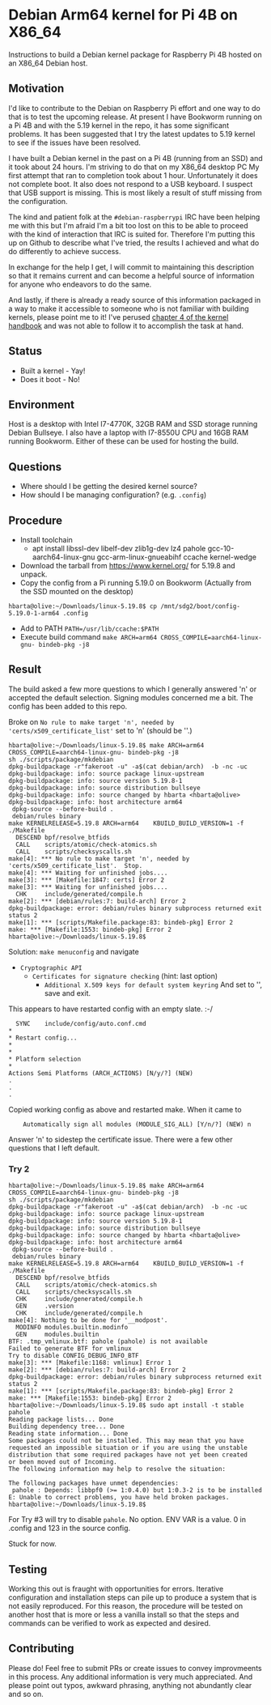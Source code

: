 # Debian Arm64 kernel for Pi 4B on X86_64

Instructions to build a Debian kernel package for Raspberry Pi 4B hosted on an X86_64 Debian host.

## Motivation

I'd like to contribute to the Debian on Raspberry Pi effort and one way to do that is to test the upcoming release. At present I have Bookworm running on a Pi 4B and with the 5.19 kernel in the repo, it has some significant problems. It has been suggested that I try the latest updates to 5.19 kernel to see if the issues have been resolved.

I have built a Debian kernel in the past on a Pi 4B (running from an SSD) and it took about 24 hours. I'm striving to do that on my X86_64 desktop PC My first attempt that ran to completion took about 1 hour. Unfortunately it does not complete boot. It also does not respond to a USB keyboard. I suspect that USB support is missing. This is most likely a result of stuff missing from the configuration.

The kind and patient folk at the `#debian-raspberrypi` IRC have been helping me with this but I'm afraid I'm a bit too lost on this to be able to proceed with the kind of interaction that IRC is suited for. Therefore I'm putting this up on Github to describe what I've tried, the results I achieved and what do do differently to achieve success.

In exchange for the help I get, I will commit to maintaining this description so that it remains current and can become a helpful source of information for anyone who endeavors to do the same.

And lastly, if there is already a ready source of this information packaged in a way to make it accessible to someone who is not familiar with building kernels, please point me to it! I've perused [chapter 4 of the kernel handbook](https://kernel-team.pages.debian.net/kernel-handbook/ch-common-tasks.html) and was not able to follow it to accomplish the task at hand.

## Status

* Built a kernel - Yay!
* Does it boot - No!

## Environment

Host is a desktop with Intel I7-4770K, 32GB RAM and SSD storage running Debian Bullseye. I also have a laptop with I7-8550U CPU and 16GB RAM running Bookworm. Either of these can be used for hosting the build.

## Questions

* Where should I be getting the desired kernel source?
* How should I be managing configuration? (e.g. `.config`)

## Procedure

* Install toolchain
  * apt install libssl-dev libelf-dev zlib1g-dev lz4 pahole gcc-10-aarch64-linux-gnu gcc-arm-linux-gnueabihf ccache kernel-wedge
* Download the tarball from https://www.kernel.org/ for 5.19.8 and unpack.
* Copy the config from a Pi running 5.19.0 on Bookworm (Actually from the SSD mounted on the desktop)

```text
hbarta@olive:~/Downloads/linux-5.19.8$ cp /mnt/sdg2/boot/config-5.19.0-1-arm64 .config
```

* Add to PATH `PATH=/usr/lib/ccache:$PATH`
* Execute build command `make ARCH=arm64 CROSS_COMPILE=aarch64-linux-gnu- bindeb-pkg -j8`

## Result 

The build asked a few more questions to which I generally answered 'n' or accepted the default selection. Signing modules concerned me a bit. The config has been added to this repo.

Broke on `No rule to make target 'n', needed by 'certs/x509_certificate_list'` set to 'n' (should be ''.)

```text
hbarta@olive:~/Downloads/linux-5.19.8$ make ARCH=arm64 CROSS_COMPILE=aarch64-linux-gnu- bindeb-pkg -j8
sh ./scripts/package/mkdebian
dpkg-buildpackage -r"fakeroot -u" -a$(cat debian/arch)  -b -nc -uc
dpkg-buildpackage: info: source package linux-upstream
dpkg-buildpackage: info: source version 5.19.8-1
dpkg-buildpackage: info: source distribution bullseye
dpkg-buildpackage: info: source changed by hbarta <hbarta@olive>
dpkg-buildpackage: info: host architecture arm64
 dpkg-source --before-build .
 debian/rules binary
make KERNELRELEASE=5.19.8 ARCH=arm64    KBUILD_BUILD_VERSION=1 -f ./Makefile
  DESCEND bpf/resolve_btfids
  CALL    scripts/atomic/check-atomics.sh
  CALL    scripts/checksyscalls.sh
make[4]: *** No rule to make target 'n', needed by 'certs/x509_certificate_list'.  Stop.
make[4]: *** Waiting for unfinished jobs....
make[3]: *** [Makefile:1847: certs] Error 2
make[3]: *** Waiting for unfinished jobs....
  CHK     include/generated/compile.h
make[2]: *** [debian/rules:7: build-arch] Error 2
dpkg-buildpackage: error: debian/rules binary subprocess returned exit status 2
make[1]: *** [scripts/Makefile.package:83: bindeb-pkg] Error 2
make: *** [Makefile:1553: bindeb-pkg] Error 2
hbarta@olive:~/Downloads/linux-5.19.8$ 
```

Solution: `make menuconfig` and navigate
* `Cryptographic API`
  * `Certificates for signature checking` (hint: last option)
    * `Additional X.509 keys for default system keyring` And set to '', save and exit.

This appears to have restarted config with an empty slate. :-/

```text
  SYNC    include/config/auto.conf.cmd
*
* Restart config...
*
*
* Platform selection
*
Actions Semi Platforms (ARCH_ACTIONS) [N/y/?] (NEW) 
.
.
.
```

Copied working config as above and restarted make. When it came to

```text
    Automatically sign all modules (MODULE_SIG_ALL) [Y/n/?] (NEW) n
```

Answer 'n' to sidestep the certificate issue. There were a few other questions that I left default.

### Try 2

```text
hbarta@olive:~/Downloads/linux-5.19.8$ make ARCH=arm64 CROSS_COMPILE=aarch64-linux-gnu- bindeb-pkg -j8
sh ./scripts/package/mkdebian
dpkg-buildpackage -r"fakeroot -u" -a$(cat debian/arch)  -b -nc -uc
dpkg-buildpackage: info: source package linux-upstream
dpkg-buildpackage: info: source version 5.19.8-1
dpkg-buildpackage: info: source distribution bullseye
dpkg-buildpackage: info: source changed by hbarta <hbarta@olive>
dpkg-buildpackage: info: host architecture arm64
 dpkg-source --before-build .
 debian/rules binary
make KERNELRELEASE=5.19.8 ARCH=arm64    KBUILD_BUILD_VERSION=1 -f ./Makefile
  DESCEND bpf/resolve_btfids
  CALL    scripts/atomic/check-atomics.sh
  CALL    scripts/checksyscalls.sh
  CHK     include/generated/compile.h
  GEN     .version
  CHK     include/generated/compile.h
make[4]: Nothing to be done for '__modpost'.
  MODINFO modules.builtin.modinfo
  GEN     modules.builtin
BTF: .tmp_vmlinux.btf: pahole (pahole) is not available
Failed to generate BTF for vmlinux
Try to disable CONFIG_DEBUG_INFO_BTF
make[3]: *** [Makefile:1168: vmlinux] Error 1
make[2]: *** [debian/rules:7: build-arch] Error 2
dpkg-buildpackage: error: debian/rules binary subprocess returned exit status 2
make[1]: *** [scripts/Makefile.package:83: bindeb-pkg] Error 2
make: *** [Makefile:1553: bindeb-pkg] Error 2
hbarta@olive:~/Downloads/linux-5.19.8$ sudo apt install -t stable pahole
Reading package lists... Done
Building dependency tree... Done
Reading state information... Done
Some packages could not be installed. This may mean that you have
requested an impossible situation or if you are using the unstable
distribution that some required packages have not yet been created
or been moved out of Incoming.
The following information may help to resolve the situation:

The following packages have unmet dependencies:
 pahole : Depends: libbpf0 (>= 1:0.4.0) but 1:0.3-2 is to be installed
E: Unable to correct problems, you have held broken packages.
hbarta@olive:~/Downloads/linux-5.19.8$ 
```

For Try #3 will try to disable `pahole`. No option. ENV VAR is a value. 0 in .config and 123 in the source config.

Stuck for now.

## Testing

Working this out is fraught with opportunities for errors. Iterative configuration and installation steps can pile up to produce a system that is not easily reproduced. For this reason, the procedure will be tested on another host that is more or less a vanilla install so that the steps and commands can be verified to work as expected and desired.

## Contributing

Please do! Feel free to submit PRs or create issues to convey improvmeents in this process. Any additional information is very much appreciated. And please point out typos, awkward phrasing, anything not abundantly clear and so on.